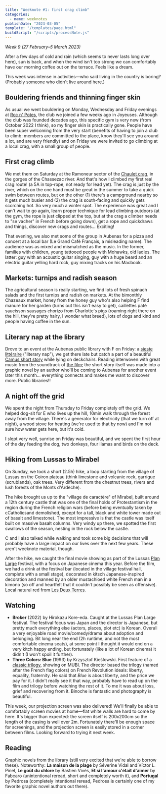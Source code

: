 ```yaml
---
title: "Weeknote #1: first crag climb"
categories:
  - name: weeknotes
publishDate: "2023-03-05"
template: "/templates/page.html"
buildScript: "/scripts/processNote.js"
---
```


_Week 9 (27 February–5 March 2023)_

After a few days of cold and rain (which seems to never lasts long over here), sun is back, and when the wind isn't too strong we can comfortably have our morning coffee out on the terrace. Feels like a dream.

This week was intense in activities—who said living in the country is boring? (Probably someone who didn't live around here.)

## Bouldering friends and thinning finger skin

As usual we went bouldering on Monday, Wednesday and Friday evenings at [Roc n' Potes](rocnpotes.fr/), the club we joined a few weeks ago in Joyeuses. Although the club was founded decades ago, this specific gym is very new (from October 2022 I think), so my finger skin is practically gone. People have been super welcoming from the very start (benefits of having to join a club to climb: members are committed to the place, know they'll see you around a lot, and are very friendly) and on Friday we were invited to go climbing at a local crag, with a small group of people.

## First crag climb

We met them on Saturday at the Ramoneur sector of the [Chaulet crag](https://www.ffme.fr/sne-fiche/640/), in the gorges of the Chassezac river. And that's how I climbed my first real crag route! (a 5A in top-rope, not ready for lead yet). The crag is just by the river, which on the one hand must be great in the summer to take a quick swim between routes, but on the other (1) there's a campground nearby so it gets much busier and (2) the crag is south-facing and quickly gets scorching hot. So very much a winter spot. The experience was great and I can't wait to go again, learn proper technique for lead climbing outdoors (at the gym, the rope is just clipped at the top, but at the crag a climber needs to "se vacher" in French before going down), get a rope and quickdraws and things, discover new crags and routes... Exciting!

That evening, we also met some of the group in Aubenas for a pizza and concert at a local bar (Le Grand Café Français, a misleading name). The audience was as mixed and mismatched as the music. In the former, families with children, young tattooed people with Mohawks, old ladies. The latter: guy with an acoustic guitar singing, guy with a huge beard and an electric guitar yelling hard rock, guy mixing tracks on his Macbook.

## Markets: turnips and radish season

The agricultural season is really starting, we find lots of fresh spinach salads and the first turnips and radish on markets. At the bimonthly Chazeaux market, honey from the honey guy who's also helping F find manure for her garden (turns out this isn't easy to get), caillettes paté saucisson sausages chorizo from Charlotte's pigs (roaming right there on the hill, they're pretty hairy, I wonder what breed), lots of dogs and kind and people having coffee in the sun.

## Literary nap at the library

Drove to an event at the Aubenas public library with F on Friday: a [sieste littéraire](https://mediatheque.bassin-aubenas.fr/node/content/nid/323684) ("literary nap"), we get there late but catch a part of a beautiful [Camus short story](<https://en.wikipedia.org/wiki/The_Guest_(short_story)>) while lying on deckchairs. Reading interwoven with great music from the soundtrack of [the film](https://en.wikipedia.org/wiki/Far_from_Men); the short story itself was made into a graphic novel by an author who'll be coming to Aubenas for another event later this month... everything connects and makes me want to discover more. Public libraries!!

## A night off the grid

We spent the night from Thursday to Friday completely off the grid. We helped dog-sit for E who lives up the hill, 10min walk through the forest away from the village. There's a generator for electricity (that we turn off at night), a wood stove for heating (we're used to that by now) and I'm not sure how water gets here, but it's cold.

I slept very well, sunrise on Friday was beautiful, and we spent the first hour of the day feeding the dog, two donkeys, four llamas and birds on the deck.

## Hiking from Lussas to Mirabel

On Sunday, we took a short (2.5h) hike, a loop starting from the village of Lussas on the Coiron plateau (think limestone and volcanic rock, garrigue (scrublands), oak trees. Very different from the chestnut trees, rivers and lush forests of the Monts d'Ardèche).

The hike brought us up to the "village de caractère" of Mirabel, built around a 12th century castle that was one of the final holds of Protestantism in the region during the French religion wars (before being eventually taken by cCatholicsand demolished, except for a tall, black and white tower made out of basalt and limestone). The most impressive is that the castle was itself built on massive basalt columns. Very windy up there, we spotted the first swallows of the season, nesting in the rock below the castle.

C and I also talked while walking and took some big decisions that will probably have a large impact on our lives over the next few years. These aren't weeknote material, though.

After the hike, we caught the final movie showing as part of the Lussas [Plan Large](https://www.maisonimage.eu/plan-large-japon/) festival, with a focus on Japanese cinema this year. Before the film, we had a drink at the festival bar (located in the village festival hall, complete with a small stage), decorated in kitsch Japanese-inspired decoration and manned by an older mustachioed white French man in a kimono (so off and heartfelt that it couldn't possibly be seen as offensive). Local natural red from [Les Deux Terres](https://goo.gl/maps/3wzgVXhJ7FSkxe86A).

## Watching

- **Broker** (2022) by Hirokazu Kore-eda. Caught at the Lussas Plan Large festival. The festival focus was Japan and the director is Japanese, but pretty much everything else (actors, places, plot etc) is Korean. Overall a very enjoyable road movie/comedy/drama about adoption and belonging. Bit long near the end (2h runtime, and not the most comfortable cinema seats), at some point I thought it would end on a very kitch happy ending, but fortunately (like a lot of Korean cinema) it didn't (I won't spoil it further).
- **Three Colors: Blue** (1993) by Krzysztof Kieślowski. First feature of a [classic trilogy](https://en.wikipedia.org/wiki/Three_Colours_trilogy), showing on MUBI. The director based the trilogy (named after the French flag colors) on French Revolution ideals: liberty, equality, fraternity. He said that _Blue_ is about liberty, and the price we pay for it. I didn't really see it that way, probably have to read up on the film and trilogy before watching the rest of it. To me it was about loss, grief and recovering from it. Binoche is fantastic and photography is beautiful.

This week, our projection screen was also delivered! We'll finally be able to comfortably screen movies at home—flat white walls are hard to come by here. It's bigger than expected: the screen itself is 200x200cm so the length of the casing is well over 2m. Fortunately there'll be enough space for screenings, and the projection screen is easily stored in a corner between films. Looking forward to trying it next week.

## Reading

Graphic novels from the library (still very excited that we're able to borrow these). Noteworthy: **La maison de la plage** by Séverine Vidal and Víctor L. Pinel, **Le goût du chlore** by Bastien Vivès, **Et si l'amour c'était d'aimer** by Fabcaro (unintentional reread, short and completely worth it), and **Portugal** by Pedrosa (completely intentional reread, Pedrosa is certainly one of my favorite graphic novel authors out there).
